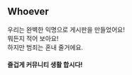 <h2>Whoever</h2>

우리는 완벽한 익명으로 게시판을 만들었어요!
<br> 뭐든지 적어 보아요!
<br>하지만 범죄는 혼내 줄거에요.
<h4>즐겁게 커뮤니티 생활 합시다!
